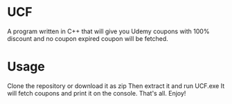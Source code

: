 # UCF
A program written in C++ that will give you Udemy coupons with 100% discount and no coupon expired coupon will be fetched.
# Usage
Clone the repository or download it as zip 
Then extract it and run UCF.exe 
It will fetch coupons and print it on the console. 
That's all. Enjoy!
